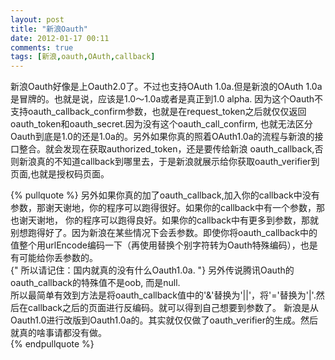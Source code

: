 ```yaml
---
layout: post
title: "新浪Oauth"
date: 2012-01-17 00:11
comments: true
tags: [新浪,oauth,OAuth,callback]
---
```

<meta name="description" content="这篇文章是关于新浪Oauth认证上的一些经验">
新浪Oauth好像是上Oauth2.0了。不过也支持OAuth 1.0a.但是新浪的OAuth 1.0a是冒牌的。也就是说，应该是1.0～1.0a或者是真正到1.0 alpha.
因为这个Oauth不支持oauth_callback_confirm参数，也就是在request_token之后就仅仅返回oauth_token和oauth_secret.因为没有这个oauth_call_confirm,
也就无法区分Oauth到底是1.0的还是1.0a的。另外如果你真的照着OAuth1.0a的流程与新浪的接口整合。就会发现在获取authorized_token，还是要传给新浪
oauth_callback,否则新浪真的不知道callback到哪里去，于是新浪就展示给你获取oauth_verifier到页面,也就是授权码页面。   

{% pullquote %}
另外如果你真的加了oauth_callback,加入你的callback中没有参数，那谢天谢地，你的程序可以跑得很好。如果你的callback中有一个参数，那也谢天谢地，
你的程序可以跑得良好。如果你的callback中有更多到参数，那就别想跑得好了。因为新浪在某些情况下会丢参数。即使你将oauth_callback中的值整个用urlEncode编码一下（再使用替换个别字符转为Oauth特殊编码），也是有可能给你丢参数的。    
{" 所以请记住：国内就真的没有什么Oauth1.0a. "}
另外传说腾讯Oauth的oauth_callback的特殊值不是oob, 而是null.    
所以最简单有效到方法是将oauth_callback值中的'&'替换为'||'，将'='替换为'|'.然后在callback之后的页面进行反编码。就可以得到自己想要到参数了。
新浪是从Oauth1.0进行改版到Oauth1.0a的。其实就仅仅做了oauth_verifier的生成。然后就真的啥事请都没有做。  
{% endpullquote %}

